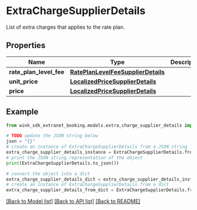 # ExtraChargeSupplierDetails

List of extra charges that applies to the rate plan.

## Properties

Name | Type | Description | Notes
------------ | ------------- | ------------- | -------------
**rate_plan_level_fee** | [**RatePlanLevelFeeSupplierDetails**](RatePlanLevelFeeSupplierDetails.md) |  | [optional] 
**unit_price** | [**LocalizedPriceSupplierDetails**](LocalizedPriceSupplierDetails.md) |  | [optional] 
**price** | [**LocalizedPriceSupplierDetails**](LocalizedPriceSupplierDetails.md) |  | [optional] 

## Example

```python
from wink_sdk_extranet_booking.models.extra_charge_supplier_details import ExtraChargeSupplierDetails

# TODO update the JSON string below
json = "{}"
# create an instance of ExtraChargeSupplierDetails from a JSON string
extra_charge_supplier_details_instance = ExtraChargeSupplierDetails.from_json(json)
# print the JSON string representation of the object
print(ExtraChargeSupplierDetails.to_json())

# convert the object into a dict
extra_charge_supplier_details_dict = extra_charge_supplier_details_instance.to_dict()
# create an instance of ExtraChargeSupplierDetails from a dict
extra_charge_supplier_details_from_dict = ExtraChargeSupplierDetails.from_dict(extra_charge_supplier_details_dict)
```
[[Back to Model list]](../README.md#documentation-for-models) [[Back to API list]](../README.md#documentation-for-api-endpoints) [[Back to README]](../README.md)


